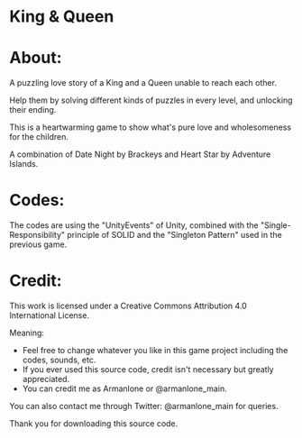 # King & Queen

# About:
 A puzzling love story of a King and a Queen unable to reach each other.

Help them by solving different kinds of puzzles in every level, and unlocking their ending.

This is a heartwarming game to show what's pure love and wholesomeness for the children.

A combination of Date Night by Brackeys and Heart Star by Adventure Islands.
    
# Codes:
 The codes are using the "UnityEvents" of Unity, combined with the "Single-Responsibility" principle of SOLID and the "Singleton Pattern" used in the previous game.

# Credit:

This work is licensed under a Creative Commons Attribution 4.0 International License.

Meaning:

- Feel free to change whatever you like in this game project including the codes, sounds, etc.
- If you ever used this source code, credit isn't necessary but greatly appreciated.
- You can credit me as Armanlone or @armanlone_main.

You can also contact me through Twitter: @armanlone_main for queries.

Thank you for downloading this source code.
